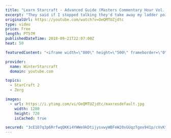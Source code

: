 ```yaml
---
title: "Learn Starcraft - Advanced Guide (Masters Commentary Hour Vol. 1)"
excerpt: "They said if I stopped talking they'd take away my ladder points. Next one I upload will have more terran/toss blame RNGesus."
originalUrl: https://youtube.com/watch?v=OeQMTUZjdtc
type: video
price: Free
length: PT57M
publishedDateTime: 2018-09-21T22:07:00Z
heat: 50

featuredContent: "<iframe width=\"800\" height=\"500\" frameborder=\"0\" src=\"https://www.youtube.com/embed/OeQMTUZjdtc\" allow=\"accelerometer; autoplay; encrypted-media; gyroscope; picture-in-picture\" allowfullscreen></iframe>"

provider:
  name: WinterStarcraft
  domain: youtube.com

topics:
  - StarCraft 2
  - Zerg

images:
  - url: https://i.ytimg.com/vi/OeQMTUZjdtc/maxresdefault.jpg
    width: 1280
    height: 720
    isCached: true

secured: "3cE1D7q3p6RrfwqQKKi4YWWe9kDtijysvwyWBFeW20xGUqzTgex941p/cVvKt1n7DiqasZcHvKPjlrFKkL6OTJFIFE/73CeaA7m+zy6bJhW5p4BxVmG8RKOK53MEdH8I313MDrfO0PFjcwDkRU5zXZQTULdKwx6ppQe5LARNDDi951Vsum15c0A4Fw44NUJIV11onWkbksIWq+rYxD9roajGtooDc9VJ3+TVAsrWcyi+u/gH3fykqiCSJF6gNIeGgkf1OGOi72rS5UI+cCiItP2NayBuNaZoI12iVLNwHaJBafSdIk64GTVNxVXAQQ742R+mDjC+BSS3AOtWhc46RfqIXr81YmdTu9b+dBh9rPN4vBS17Wor5p1UCEvc3k5d/lA44KymOB27wsZikqHbs7wehS8n4uF1P/ijU1c41ic=;gjnY148V86ASK/TR6rcz9w=="
---
```


